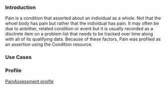 ### Introduction
Pain is a condition that asserted about an individual as a whole.  Not that the whoel body has pain but rather that the individual has pain.  It may often be due to antother, related condition or event but it is usually recorded as a disctrete item on a problem list that needs to be tracked over time along with all of its qualifying data.  Because of these factors, Pain was profiled as an assertion using the Condition resource. 

### Use Cases


### Profile

[PainAssessment proifle](StructureDefinition-pain-assertion.html)